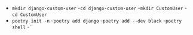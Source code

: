 - `mkdir django-custom-user`
-`cd django-custom-user`
-`mkdir CustomUser`
-`cd CustomUser`
- `poetry init -n`
-`poetry add django`
-`poetry add --dev black`
-`poetry shell`
-``
